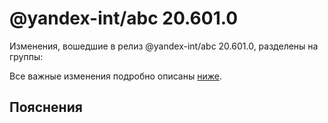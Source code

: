 # @yandex-int/abc 20.601.0

<!-- ЧЕЛОВЕЧЕСКОЕ ВСТУПЛЕНИЕ -->

Изменения, вошедшие в релиз @yandex-int/abc 20.601.0, разделены на группы:

Все важные изменения подробно описаны [ниже](#Пояснения).

## Пояснения

